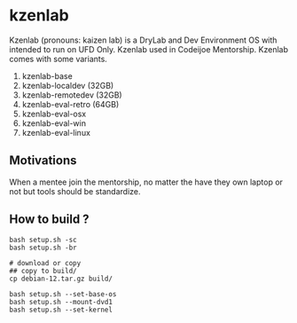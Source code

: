 # kzenlab
Kzenlab (pronouns: kaizen lab) is a DryLab and Dev Environment OS with intended to run on UFD Only. Kzenlab used in Codeijoe Mentorship. Kzenlab comes with some variants.
1. kzenlab-base
2. kzenlab-localdev   (32GB)
3. kzenlab-remotedev  (32GB)
4. kzenlab-eval-retro (64GB) 
5. kzenlab-eval-osx
6. kzenlab-eval-win
7. kzenlab-eval-linux


## Motivations
When a mentee join the mentorship, no matter the have they own laptop or not but tools should be standardize.

## How to build ?

```
bash setup.sh -sc
bash setup.sh -br

# download or copy
## copy to build/
cp debian-12.tar.gz build/

bash setup.sh --set-base-os
bash setup.sh --mount-dvd1
bash setup.sh --set-kernel

```